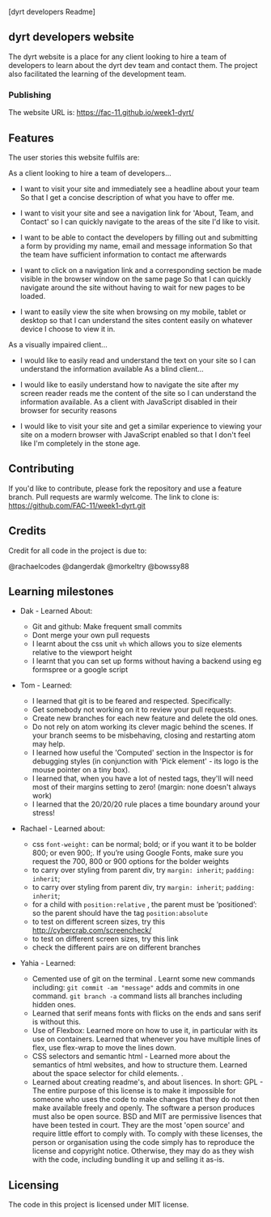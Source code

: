 [dyrt developers Readme]

## dyrt developers website

The dyrt website is a place for any client looking to hire a team of developers to learn about the dyrt dev team and contact them. The project also facilitated the learning of the development team.


### Publishing

The website URL is:
https://fac-11.github.io/week1-dyrt/


## Features



The user stories this website fulfils are:

As a client looking to hire a team of developers...

- I want to visit your site and immediately see a headline about your team
So that I get a concise description of what you have to offer me.

- I want to visit your site and see a navigation link for 'About, Team, and Contact'
so I can quickly navigate to the areas of the site I'd like to visit.

- I want to be able to contact the developers by filling out and submitting a form by providing my name, email and message information
So that the team have sufficient information to contact me afterwards

- I want to click on a navigation link and a corresponding section be made visible in the browser window on the same page
So that I can quickly navigate around the site without having to wait for new pages to be loaded.

- I want to easily view the site when browsing on my mobile, tablet or desktop
so that I can understand the sites content easily on whatever device I choose to view it in.

As a visually impaired client...

- I would like to easily read and understand the text on your site
so I can understand the information available
As a blind client...

- I would like to easily understand how to navigate the site after my screen reader reads me the content of the site
so I can understand the information available.
As a client with JavaScript disabled in their browser for security reasons

- I would like to visit your site and get a similar experience to viewing your site on a modern browser with JavaScript enabled
so that I don't feel like I'm completely in the stone age.




## Contributing


If you'd like to contribute, please fork the repository and use a feature
branch. Pull requests are warmly welcome. The link to clone is:
https://github.com/FAC-11/week1-dyrt.git



## Credits

Credit for all code in the project is due to:

@rachaelcodes
@dangerdak
@morkeltry
@bowssy88

## Learning milestones



 - Dak - Learned About:
   *  Git and github: Make frequent small commits
   * Dont merge your own pull requests
   * I learnt about the css unit `vh` which allows you to size elements relative to the viewport height
   * I learnt that you can set up forms without having a backend
using eg formspree or a google script

- Tom - Learned:
  * I learned that git is to be feared and respected.
Specifically:
  * Get somebody not working on it to review your pull requests.
  * Create new branches for each new feature and delete the old ones.
  * Do not rely on atom working its clever magic behind the scenes. If your branch seems to be misbehaving, closing and restarting atom may help.
  * I learned how useful the 'Computed' section in the Inspector is for debugging styles (in conjunction with 'Pick element' - its logo is the mouse pointer on a tiny box).
  * I learned that, when you have a lot of nested tags, they'll will need most of their margins setting to zero! (margin: none doesn't always work)
  * I learned that the 20/20/20 rule places a time boundary around your stress!

 - Rachael - Learned about:
   * css `font-weight:` can be normal; bold; or if you want it to be bolder 800; or even 900;. If you’re using Google Fonts, make sure you request the 700, 800 or 900 options for the bolder weights
   * to carry over styling from parent div, try `margin: inherit`; `padding: inherit`;
   * to carry over styling from parent div, try `margin: inherit`; `padding: inherit`;
   * for a child with `position:relative` , the parent must be ‘positioned’: so the parent should have the tag `position:absolute`
   * to test on different screen sizes, try this http://cybercrab.com/screencheck/
   * to test on different screen sizes, try this link
   * check the different pairs are on different branches

 - Yahia - Learned:
   * Cemented use of git on the terminal . Learnt some new commands including:
	`git commit -am "message"` adds and commits in one command.
   `git branch -a` command lists all branches including hidden ones.
   * Learned that serif means fonts with flicks on the ends and sans serif is without this.
   * Use of Flexbox: Learned more on how to use it, in particular with its use on containers. Learned that whenever you have multiple lines of flex, use flex-wrap to move the lines down.
   * CSS selectors and semantic html - Learned more about the semantics of html websites, and how to structure them. Learned about the space selector for child elements. .
   * Learned about creating readme's, and about lisences. In short: GPL - The entire purpose of this license is to make it impossible for someone who uses the code to make changes that they do not then make available freely and openly. The software a person produces must also be open source. BSD and MIT are permissive lisences that have been tested in court.  They are the most 'open source' and require little effort to comply with. To comply with these licenses, the person or organisation using the code simply has to reproduce the license and copyright notice. Otherwise, they may do as they wish with the code, including bundling it up and selling it as-is.




## Licensing

The code in this project is licensed under MIT license.
